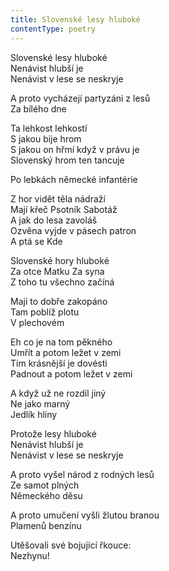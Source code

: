 ```yaml
---
title: Slovenské lesy hluboké
contentType: poetry
---
```


<section>

Slovenské lesy hluboké  
Nenávist hlubší je  
Nenávist v lese se neskryje

A proto vycházejí partyzáni z lesů  
Za bílého dne

Ta lehkost lehkostí  
S jakou bije hrom  
S jakou on hřmí když v právu je  
Slovenský hrom ten tancuje

Po lebkách německé infantérie

Z hor vidět těla nádraží  
Mají křeč Psotník Sabotáž  
A jak do lesa zavoláš  
Ozvěna vyjde v pásech patron  
A ptá se Kde

Slovenské hory hluboké  
Za otce Matku Za syna  
Z toho tu všechno začíná

Mají to dobře zakopáno  
Tam poblíž plotu  
V plechovém

Eh co je na tom pěkného  
Umřít a potom ležet v zemi  
Tím krásnější je dovésti  
Padnout a potom ležet v zemi

A když už ne rozdíl jiný  
Ne jako marný  
Jedlík hlíny

Protože lesy hluboké  
Nenávist hlubší je  
Nenávist v lese se neskryje

A proto vyšel národ z rodných lesů  
Ze samot plných  
Německého děsu

A proto umučení vyšli žlutou branou  
Plamenů benzínu

Utěšovali své bojující řkouce:  
Nezhynu!

</section>
